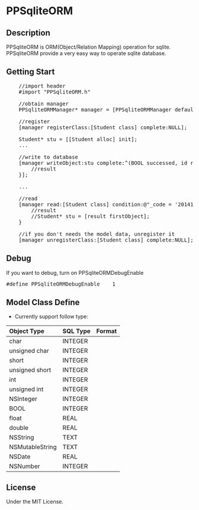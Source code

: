 # PPSqliteORM

## Description
	
PPSqliteORM is ORM(Object/Relation Mapping) operation for sqlite. PPSqliteORM provide a very easy way to operate sqlite database.

## Getting Start

<pre>
	//import header
	#import "PPSqliteORM.h"

	//obtain manager
    PPSqliteORMManager* manager = [PPSqliteORMManager defaultManager];
    
    //register
    [manager registerClass:[Student class] complete:NULL];
    
    Student* stu = [[Student alloc] init];
    ...
    
    //write to database
    [manager writeObject:stu complete:^(BOOL successed, id result) {
    	//result
    }];
    
    ...
    
    //read
    [manager read:[Student class] condition:@"_code = '201410'" complete:^(BOOL successed, id result) {
    	//result
    	//Student* stu = [result firstObject];
    }

	//if you don't needs the model data, unregister it
	[manager unregisterClass:[Student class] complete:NULL];
</pre>

## Debug
If you want to debug, turn on PPSqliteORMDebugEnable
<pre>
#define PPSqliteORMDebugEnable    1
</pre>

## Model Class Define
* Currently support follow type:

|Object Type|SQL Type|Format
|:---|:---|:---|
|char|INTEGER|
|unsigned char|INTEGER|
|short|INTEGER|
|unsigned short|INTEGER|
|int|INTEGER|
|unsigned int|INTEGER|
|NSInteger|INTEGER|
|BOOL|INTEGER|
|float|REAL|
|double|REAL|
|NSString|TEXT|
|NSMutableString|TEXT
|NSDate|REAL|
|NSNumber|INTEGER|


## License

Under the MIT License.

